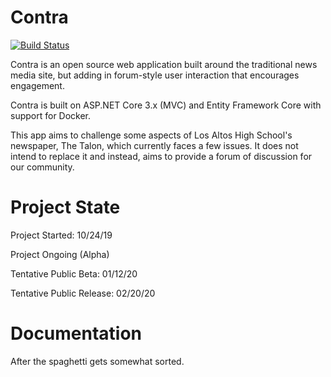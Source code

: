 # Contra

[![Build Status](https://travis-ci.com/SDBagel/Contra.svg?branch=master)](https://travis-ci.com/SDBagel/OpenTalon)

Contra is an open source web application built around the traditional news media site, but adding in forum-style user interaction that encourages engagement.

Contra is built on ASP.NET Core 3.x (MVC) and Entity Framework Core with support for Docker. 

This app aims to challenge some aspects of Los Altos High School's newspaper, The Talon, which currently faces a few issues. It does not intend to replace it and instead, aims to provide a forum of discussion for our community.

# Project State
Project Started: 10/24/19

Project Ongoing (Alpha)

Tentative Public Beta: 01/12/20

Tentative Public Release: 02/20/20

# Documentation
After the spaghetti gets somewhat sorted.
